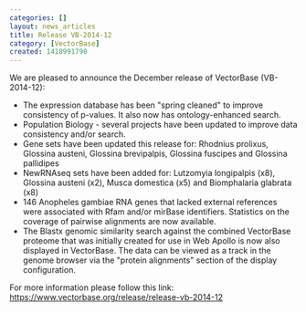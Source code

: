 ```yaml
---
categories: []
layout: news_articles
title: Release VB-2014-12
category: [VectorBase]
created: 1418991790
---
```

We are pleased to announce the December release of VectorBase (VB-2014-12):

<ul> 
<li>The expression database has been "spring cleaned" to improve consistency of p-values. It also now has ontology-enhanced search.</li> 
<li>Population Biology - several projects have been updated to improve data consistency and/or search.</li> 
<li>Gene sets have been updated this release for: Rhodnius prolixus, Glossina austeni, Glossina brevipalpis, Glossina fuscipes and Glossina pallidipes</li> 
<li>NewRNAseq sets have been added for: Lutzomyia longipalpis (x8), Glossina austeni (x2), Musca domestica (x5) and Biomphalaria glabrata (x8)</li>
<li>146 Anopheles gambiae RNA genes that lacked external references were associated with Rfam and/or mirBase identifiers. Statistics on the coverage of pairwise alignments are now available.</li>
<li>The Blastx genomic similarity search against the combined VectorBase proteome that was initially created for use in Web Apollo is now also displayed in VectorBase. The data can be viewed as a track in the genome browser via the "protein alignments" section of the display configuration.</li> 
</ul>

For more information please follow this link: 
https://www.vectorbase.org/release/release-vb-2014-12
